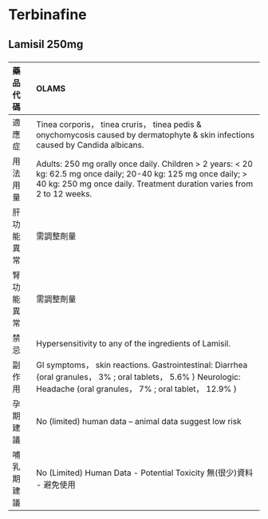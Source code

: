 # Terbinafine

## Lamisil 250mg

##### 

| 藥品代碼   | OLAMS                                                                                                                                                                                     |
|:-----------|:------------------------------------------------------------------------------------------------------------------------------------------------------------------------------------------|
| 適應症     | Tinea corporis， tinea cruris， tinea pedis & onychomycosis caused by dermatophyte & skin infections caused by Candida albicans.                                                          |
| 用法用量   | Adults: 250 mg orally once daily. Children > 2 years: < 20 kg: 62.5 mg once daily; 20-40 kg: 125 mg once daily; > 40 kg: 250 mg once daily. Treatment duration varies from 2 to 12 weeks. |
| 肝功能異常 | 需調整劑量                                                                                                                                                                                |
| 腎功能異常 | 需調整劑量                                                                                                                                                                                |
| 禁忌       | Hypersensitivity to any of the ingredients of Lamisil.                                                                                                                                    |
| 副作用     | GI symptoms， skin reactions. Gastrointestinal: Diarrhea (oral granules， 3% ; oral tablets， 5.6% ) Neurologic: Headache (oral granules， 7% ; oral tablet， 12.9% )                     |
| 孕期建議   | No (limited) human data – animal data suggest low risk                                                                                                                                    |
| 哺乳期建議 | No (Limited) Human Data - Potential Toxicity 無(很少)資料 - 避免使用                                                                                                                      |

